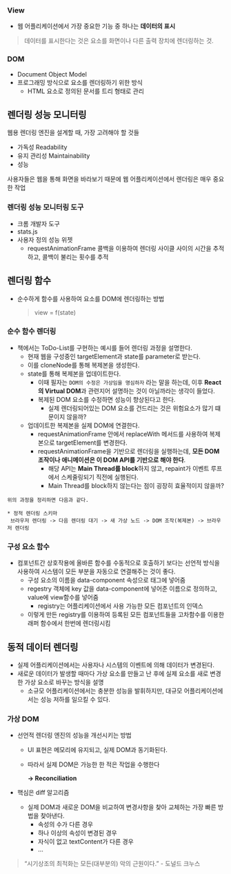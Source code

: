 ### View

- 웹 어플리케이션에서 가장 중요한 기능 중 하나는 **데이터의 표시**

> 데이터를 표시한다는 것은 요소를 화면이나 다른 출력 장치에 렌더링하는 것.

### DOM

- Document Object Model
- 프로그래밍 방식으로 요소를 렌더링하기 위한 방식
  - HTML 요소로 정의된 문서를 트리 형태로 관리

## 렌더링 성능 모니터링

웹용 렌더링 엔진을 설계할 때, 가장 고려해야 할 것들

- 가독성 Readability
- 유지 관리성 Maintainability
- 성능

사용자들은 웹을 통해 화면을 바라보기 때문에 웹 어플리케이션에서 렌더링은 매우 중요한 작업

### 렌더링 성능 모니터링 도구

- 크롬 개발자 도구
- stats.js
- 사용자 정의 성능 위젯
  - requestAnimationFrame 콜백을 이용하여 렌더링 사이클 사이의 시간을 추적하고, 콜백이 불리는 횟수를 추적

## 렌더링 함수

- 순수하게 함수를 사용하여 요소를 DOM에 렌더링하는 방법

  > view = f(state)

### 순수 함수 렌더링

- 책에서는 ToDo-List를 구현하는 예시를 들어 렌더링 과정을 설명한다.
  - 현재 웹을 구성중인 targetElement과 state를 parameter로 받는다.
  - 이를 cloneNode를 통해 복제본을 생성한다.
  - state를 통해 복제본을 업데이트한다.
    - 이때 필자는 `DOM의 수정은 가상임을 명심하자` 라는 말을 하는데, 이후 **React의 Virtual DOM**과 관련지어 설명하는 것이 아닐까라는 생각이 들었다.
    - 복제된 DOM 요소를 수정하면 성능이 향상된다고 한다.
      - 실제 렌더링되어있는 DOM 요소를 건드리는 것은 위험요소가 많기 떄문이지 않을까?
  - 업데이트한 복제본을 실제 DOM에 연결한다.
    - requestAnimationFrame 안에서 replaceWith 메서드를 사용하여 복제본으로 targetElement를 변경한다.
    - requestAnimationFrame을 기반으로 렌더링을 실행하는데, **모든 DOM 조작이나 애니메이션은 이 DOM API를 기반으로 해야 한다**.
      - 해당 API는 **Main Thread를 block**하지 않고, repaint가 이벤트 루프에서 스케줄링되기 직전에 실행된다.
      - Main Thread를 block하지 않는다는 점이 굉장히 효율적이지 않을까?

```tsx
위의 과정을 정리하면 다음과 같다.

* 정적 렌더링 스키마
 브라우저 렌더링 -> 다음 렌더링 대기 -> 새 가상 노드 -> DOM 조작(복제본) -> 브라우저 렌더링
```

### 구성 요소 함수

- 컴포넌트간 상호작용에 올바른 함수를 수동적으로 호출하기 보다는 선언적 방식을 사용하여 시스템이 모든 부분을 자동으로 연결해주는 것이 좋다.
  - 구성 요소의 이름을 data-component 속성으로 태그에 넣어줌
  - regestry 객체에 key 값을 data-component에 넣어준 이름으로 정의하고, value에 view함수를 넣어줌
    - registry는 어플리케이션에서 사용 가능한 모든 컴포넌트의 인덱스
  - 이렇게 만든 registry를 이용하여 등록된 모든 컴포넌트들을 고차함수를 이용한 래퍼 함수에서 한번에 렌더링시킴

## 동적 데이터 렌더링

- 실제 어플리케이션에서는 사용자나 시스템의 이벤트에 의해 데이터가 변경된다.
- 새로운 데이터가 발생할 때마다 가상 요소를 만들고 난 후에 실제 요소를 새로 변경한 가상 요소로 바꾸는 방식을 설명
  - 소규모 어플리케이션에서는 충분한 성능을 발휘하지만, 대규모 어플리케이션에서는 성능 저하를 일으킬 수 있다.

### 가상 DOM

- 선언적 렌더링 엔진의 성능을 개선시키는 방법

  - UI 표현은 메모리에 유지되고, 실제 DOM과 동기화된다.
  - 따라서 실제 DOM은 가능한 한 적은 작업을 수행한다

    **→ Reconciliation**

- 핵심은 diff 알고리즘
  - 실제 DOM과 새로운 DOM을 비교하여 변경사항을 찾아 교체하는 가장 빠른 방법을 찾아낸다.
    - 속성의 수가 다른 경우
    - 하나 이상의 속성이 변경된 경우
    - 자식이 없고 textContent가 다른 경우
    - …

> “시기상조의 최적화는 모든(대부분의) 악의 근원이다.” - 도널드 크누스
